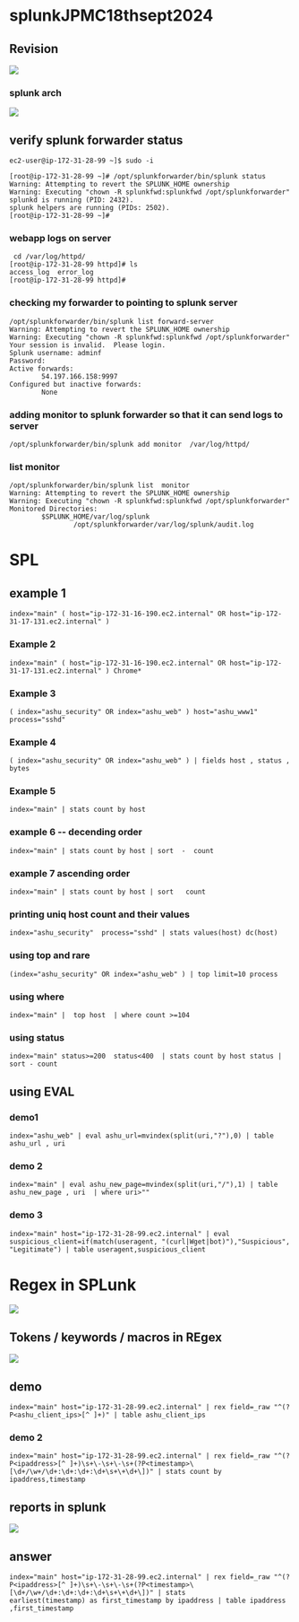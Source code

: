 # splunkJPMC18thsept2024

## Revision 

<img src="rev1.png">

### splunk arch 

<img src="rev2.png">

## verify splunk forwarder status 

```
ec2-user@ip-172-31-28-99 ~]$ sudo -i

[root@ip-172-31-28-99 ~]# /opt/splunkforwarder/bin/splunk status
Warning: Attempting to revert the SPLUNK_HOME ownership
Warning: Executing "chown -R splunkfwd:splunkfwd /opt/splunkforwarder"
splunkd is running (PID: 2432).
splunk helpers are running (PIDs: 2502).
[root@ip-172-31-28-99 ~]# 

```

### webapp logs on server 

```
 cd /var/log/httpd/
[root@ip-172-31-28-99 httpd]# ls
access_log  error_log
[root@ip-172-31-28-99 httpd]# 

```

### checking my forwarder to pointing to splunk server

```
/opt/splunkforwarder/bin/splunk list forward-server
Warning: Attempting to revert the SPLUNK_HOME ownership
Warning: Executing "chown -R splunkfwd:splunkfwd /opt/splunkforwarder"
Your session is invalid.  Please login.
Splunk username: adminf
Password: 
Active forwards:
        54.197.166.158:9997
Configured but inactive forwards:
        None
```

### adding monitor to splunk forwarder so that it can send logs to server 

```
/opt/splunkforwarder/bin/splunk add monitor  /var/log/httpd/ 
```

### list monitor

```
/opt/splunkforwarder/bin/splunk list  monitor  
Warning: Attempting to revert the SPLUNK_HOME ownership
Warning: Executing "chown -R splunkfwd:splunkfwd /opt/splunkforwarder"
Monitored Directories:
        $SPLUNK_HOME/var/log/splunk
                /opt/splunkforwarder/var/log/splunk/audit.log
```

# SPL 

## example 1 

```
index="main" ( host="ip-172-31-16-190.ec2.internal" OR host="ip-172-31-17-131.ec2.internal" )
```

### Example 2 

```
index="main" ( host="ip-172-31-16-190.ec2.internal" OR host="ip-172-31-17-131.ec2.internal" ) Chrome*
```

### Example 3 

```
( index="ashu_security" OR index="ashu_web" ) host="ashu_www1" process="sshd"
```

### Example 4 

```
( index="ashu_security" OR index="ashu_web" ) | fields host , status , bytes
```

### Example 5 

```
index="main" | stats count by host
```

### example 6 -- decending order 

```
index="main" | stats count by host | sort  -  count
```

### example 7 ascending order 

```
index="main" | stats count by host | sort   count
```

### printing uniq host count and their values 

```
index="ashu_security"  process="sshd" | stats values(host) dc(host)
```

### using top and rare 

```
(index="ashu_security" OR index="ashu_web" ) | top limit=10 process
```

### using where 

```
index="main" |  top host  | where count >=104
```

### using status

```
index="main" status>=200  status<400  | stats count by host status | sort - count
```

## using EVAL 

### demo1 

```
index="ashu_web" | eval ashu_url=mvindex(split(uri,"?"),0) | table ashu_url , uri
```

### demo 2

```
index="main" | eval ashu_new_page=mvindex(split(uri,"/"),1) | table ashu_new_page , uri  | where uri>""
```

### demo 3 

```
index="main" host="ip-172-31-28-99.ec2.internal" | eval  suspicious_client=if(match(useragent, "(curl|Wget|bot)"),"Suspicious", "Legitimate") | table useragent,suspicious_client

```

# Regex in SPLunk 

<img src="rex.png">

## Tokens / keywords / macros in REgex 

<img src="reg1.png">


## demo 

```
index="main" host="ip-172-31-28-99.ec2.internal" | rex field=_raw "^(?P<ashu_client_ips>[^ ]+)" | table ashu_client_ips
```

### demo 2 

```
index="main" host="ip-172-31-28-99.ec2.internal" | rex field=_raw "^(?P<ipaddress>[^ ]+)\s+\-\s+\-\s+(?P<timestamp>\[\d+/\w+/\d+:\d+:\d+:\d+\s+\+\d+\])" | stats count by   ipaddress,timestamp
```
## reports in splunk 

<img src="reports.png">

## answer 

```
index="main" host="ip-172-31-28-99.ec2.internal" | rex field=_raw "^(?P<ipaddress>[^ ]+)\s+\-\s+\-\s+(?P<timestamp>\[\d+/\w+/\d+:\d+:\d+:\d+\s+\+\d+\])" | stats         earliest(timestamp) as first_timestamp by ipaddress | table ipaddress ,first_timestamp
```

